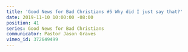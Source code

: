 ```yaml
---
title: 'Good News for Bad Christians #5 Why did I just say that?'
date: 2019-11-10 10:00:00 -08:00
position: 41
series: Good News for Bad Christians
communicator: Pastor Jason Graves
vimeo_id: 372649499
---
```


